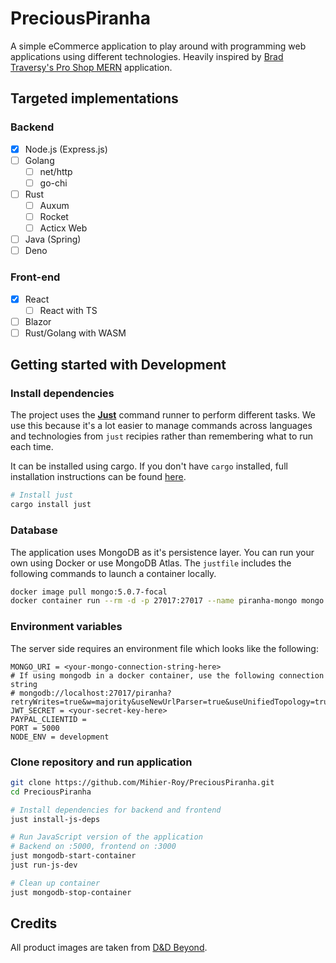 # PreciousPiranha
A simple eCommerce application to play around with programming web applications using different technologies. Heavily inspired by [Brad Traversy's Pro Shop MERN](https://github.com/bradtraversy/proshop_mern) application.

## Targeted implementations
### Backend
- [x] Node.js (Express.js)
- [ ] Golang
	- [ ] net/http
	- [ ] go-chi
- [ ] Rust
	- [ ] Auxum
	- [ ] Rocket
	- [ ] Acticx Web
- [ ] Java (Spring)
- [ ] Deno

### Front-end
- [x] React
	- [ ] React with TS
- [ ] Blazor
- [ ] Rust/Golang with WASM

## Getting started with Development
### Install dependencies
The project uses the **[Just](https://github.com/casey/just)** command runner to perform different tasks. We use this because it's a lot easier to manage commands across languages and technologies from `just` recipies rather than remembering what to run each time.

It can be installed using cargo. If you don't have `cargo` installed, full installation instructions can be found [here](https://github.com/casey/just#installation).
```bash
# Install just
cargo install just
```

### Database
The application uses MongoDB as it's persistence layer. You can run your own using Docker or use MongoDB Atlas. The `justfile` includes the following commands to launch a container locally.
```bash
docker image pull mongo:5.0.7-focal
docker container run --rm -d -p 27017:27017 --name piranha-mongo mongo:5.0.7-focal
```

### Environment variables
The server side requires an environment file which looks like the following:
```env
MONGO_URI = <your-mongo-connection-string-here>
# If using mongodb in a docker container, use the following connection string
# mongodb://localhost:27017/piranha?retryWrites=true&w=majority&useNewUrlParser=true&useUnifiedTopology=true";
JWT_SECRET = <your-secret-key-here>
PAYPAL_CLIENTID =
PORT = 5000
NODE_ENV = development
```

### Clone repository and run application

```bash
git clone https://github.com/Mihier-Roy/PreciousPiranha.git
cd PreciousPiranha

# Install dependencies for backend and frontend
just install-js-deps

# Run JavaScript version of the application
# Backend on :5000, frontend on :3000
just mongodb-start-container
just run-js-dev

# Clean up container
just mongodb-stop-container
```

## Credits
All product images are taken from [D&D Beyond](https://www.dndbeyond.com/magic-items).
